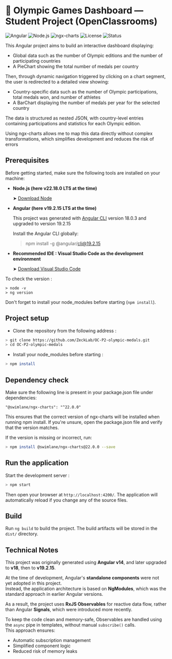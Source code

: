 # 🏅 Olympic Games Dashboard — Student Project (OpenClassrooms)

![Angular](https://img.shields.io/badge/Angular-19.2.15-red)
![Node.js](https://img.shields.io/badge/Node.js-22.18.0-green)
![ngx-charts](https://img.shields.io/badge/ngx--charts-22.0.0-blue)
![License](https://img.shields.io/badge/license-MIT-lightgrey)
![Status](https://img.shields.io/badge/status-Completed-brightgreen)

This Angular project aims to build an interactive dashboard displaying:
- Global data such as the number of Olympic editions and the number of participating countries
- A PieChart showing the total number of medals per country

Then, through dynamic navigation triggered by clicking on a chart segment, the user is redirected to a detailed view showing:
- Country-specific data such as the number of Olympic participations, total medals won, and number of athletes
- A BarChart displaying the number of medals per year for the selected country

The data is structured as nested JSON, with country-level entries containing participations and statistics for each Olympic edition.

Using ngx-charts allows me to map this data directly without complex transformations, which simplifies development and reduces the risk of errors

## Prerequisites
Before getting started, make sure the following tools are installed on your machine:

- **Node.js (here v22.18.0 LTS at the time)**

    ➤ [Download Node](https://nodejs.org/en/download)


- **Angular (here v19.2.15 LTS at the time)**

    This project was generated with [Angular CLI](https://github.com/angular/angular-cli) version 18.0.3 and upgraded to version 19.2.15

    Install the Angular CLI globally:

    > npm install -g @angular/cli@19.2.15


- **Recommended IDE : Visual Studio Code as the development environment**

    ➤ [Download Visual Studio Code](https://code.visualstudio.com)


To check the version :

    > node -v
    > ng version


Don't forget to install your node_modules before starting (`npm install`).

## Project setup

- Clone the repository from the following address :
```bash
> git clone https://github.com/ZeckLab/OC-P2-olympic-medals.git
> cd OC-P2-olympic-medals
```

- Install your node_modules before starting :
```bash
> npm install
```

## Dependency check

Make sure the following line is present in your package.json file under dependencies:

    "@swimlane/ngx-charts": "^22.0.0"

This ensures that the correct version of ngx-charts will be installed when running npm install.
If you're unsure, open the package.json file and verify that the version matches.

If the version is missing or incorrect, run:
```bash
> npm install @swimlane/ngx-charts@22.0.0 --save
```

## Run the application

Start the development server :
```bash
> npm start
```

Then open your browser at `http://localhost:4200/`. The application will automatically reload if you change any of the source files.

## Build

Run `ng build` to build the project. The build artifacts will be stored in the `dist/` directory.

## Technical Notes

This project was originally generated using **Angular v14**, and later upgraded to **v18**, then to **v19.2.15**.

At the time of development, Angular's **standalone components** were not yet adopted in this project.  
Instead, the application architecture is based on **NgModules**, which was the standard approach in earlier Angular versions.

As a result, the project uses **RxJS Observables** for reactive data flow, rather than Angular **Signals**, which were introduced more recently.

To keep the code clean and memory-safe, Observables are handled using the `async` pipe in templates, without manual `subscribe()` calls.  
This approach ensures:
- Automatic subscription management  
- Simplified component logic  
- Reduced risk of memory leaks
